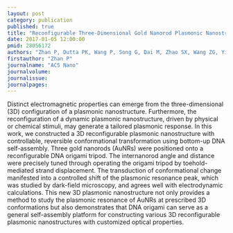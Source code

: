 ```yaml
---
layout: post
category: publication
published: true
title: "Reconfigurable Three-Dimensional Gold Nanorod Plasmonic Nanostructures Organized on DNA Origami Tripod."
date: 2017-01-05 12:00:00
pmid: 28056172
authors: "Zhan P, Dutta PK, Wang P, Song G, Dai M, Zhao SX, Wang ZG, Yin P, Zhang W, Ding B, Ke Y"
firstauthor: "Zhan P"
journalname: "ACS Nano"
journalvolume: 
journalissue: 
journalpages: 
---
```


Distinct electromagnetic properties can emerge from the three-dimensional (3D) configuration of a plasmonic nanostructure. Furthermore, the reconfiguration of a dynamic plasmonic nanostructure, driven by physical or chemical stimuli, may generate a tailored plasmonic response. In this work, we constructed a 3D reconfigurable plasmonic nanostructure with controllable, reversible conformational transformation using bottom-up DNA self-assembly. Three gold nanorods (AuNRs) were positioned onto a reconfigurable DNA origami tripod. The internanorod angle and distance were precisely tuned through operating the origami tripod by toehold-mediated strand displacement. The transduction of conformational change manifested into a controlled shift of the plasmonic resonance peak, which was studied by dark-field microscopy, and agrees well with electrodynamic calculations. This new 3D plasmonic nanostructure not only provides a method to study the plasmonic resonance of AuNRs at prescribed 3D conformations but also demonstrates that DNA origami can serve as a general self-assembly platform for constructing various 3D reconfigurable plasmonic nanostructures with customized optical properties.

